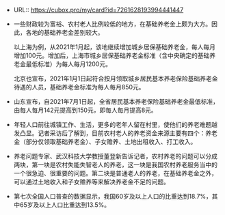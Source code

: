 - URL:: https://cubox.pro/my/card?id=7261628193994441447
- 一些财政较为富裕、农村老人比例较低的地方，在基础养老金上颇为大方。因此，各地的基础养老金差别较大。
  
  以上海为例，从2021年1月起，该地继续增加城乡居保基础养老金，每人每月增加100元。增加后，上海市城乡居保基础养老金标准（含中央确定的基础养老金最低标准）为每人每月1200元。
  
  北京也宣布，2021年1月1日起符合按月领取城乡居民基本养老保险基础养老金待遇的人员，基础养老金标准为每人每月850元。
- 山东宣布，自2021年7月1日起，全省居民基本养老保险基础养老金最低标准，由每人每月142元提高到150元，即每人每月提高8元。
- 年轻人口前往城镇工作、生活，更多的老年人留在村里，使他们的养老难题越发凸显。记者采访后了解到，目前农村老人的养老资金来源主要有四个：养老金（部分仅领取基础养老金）、子女赡养、土地出租收入、打工收入。
- 养老问题专家、武汉科技大学教授董登新告诉记者，农村养老的问题可以分成两块，第一块是农村失能失智老人的养老，这一块是我国农村养老服务当中的一个很急迫、很重要的问题。第二块是普通老人的养老，在基础养老金之外，可以通过土地收入和子女赡养等来解决养老金不足的问题。
- 第七次全国人口普查的数据显示，我国60岁及以上人口的比重达到18.7%，其中65岁及以上人口比重达到13.5%。
